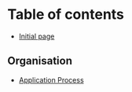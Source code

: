 # Table of contents

- [Initial page](README.md)

## Organisation

- [Application Process](organisation/application-process.md)
